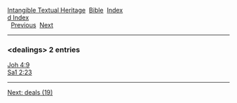 [Intangible Textual Heritage](../../index)  [Bible](../index) 
[Index](index)   
[d Index](_d_)  
  [Previous](c02880)  [Next](c02882) 

------------------------------------------------------------------------

### &lt;dealings&gt; 2 entries

[Joh 4:9](../kjv/joh004.htm#009)  
[Sa1 2:23](../kjv/sa1002.htm#023)  

------------------------------------------------------------------------

[Next: deals (19)](c02882)
